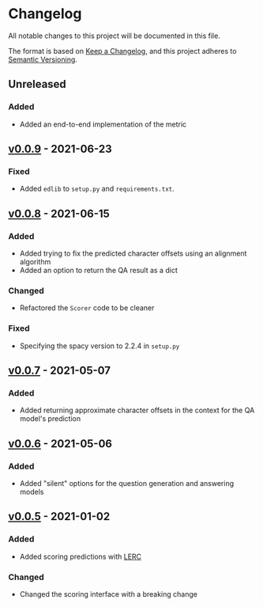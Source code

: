 # Changelog
All notable changes to this project will be documented in this file.

The format is based on [Keep a Changelog](https://keepachangelog.com/en/1.0.0/),
and this project adheres to [Semantic Versioning](https://semver.org/spec/v2.0.0.html).

## Unreleased
### Added
- Added an end-to-end implementation of the metric

## [v0.0.9](https://github.com/danieldeutsch/qaeval/releases/tag/0.0.9) - 2021-06-23
### Fixed
- Added `edlib` to `setup.py` and `requirements.txt`.

## [v0.0.8](https://github.com/danieldeutsch/qaeval/releases/tag/0.0.8) - 2021-06-15
### Added
- Added trying to fix the predicted character offsets using an alignment algorithm
- Added an option to return the QA result as a dict

### Changed
- Refactored the `Scorer` code to be cleaner

### Fixed
- Specifying the spacy version to 2.2.4 in `setup.py`

## [v0.0.7](https://github.com/danieldeutsch/qaeval/releases/tag/0.0.7) - 2021-05-07
### Added
- Added returning approximate character offsets in the context for the QA model's prediction

## [v0.0.6](https://github.com/danieldeutsch/qaeval/releases/tag/0.0.6) - 2021-05-06
### Added
- Added "silent" options for the question generation and answering models

## [v0.0.5](https://github.com/danieldeutsch/qaeval/releases/tag/0.0.5) - 2021-01-02
### Added
- Added scoring predictions with [LERC](https://arxiv.org/abs/2010.03636)

### Changed
- Changed the scoring interface with a breaking change 
